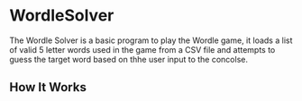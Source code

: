 # WordleSolver
The Wordle Solver is a basic program to play the Wordle game, it loads a list of valid 5 letter words used in the game from a CSV file and attempts to guess the target word based on thhe user input to the concolse.

## How It Works
